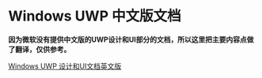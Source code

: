 # Windows UWP 中文版文档

**因为微软没有提供中文版的UWP设计和UI部分的文档，所以这里把主要内容点做了翻译，仅供参考。**

[Windows UWP 设计和UI文档英文版](https://docs.microsoft.com/zh-cn/windows/uwp/design/basics/design-and-ui-intro)

